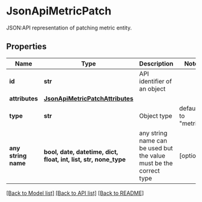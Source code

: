 # JsonApiMetricPatch

JSON:API representation of patching metric entity.

## Properties
Name | Type | Description | Notes
------------ | ------------- | ------------- | -------------
**id** | **str** | API identifier of an object | 
**attributes** | [**JsonApiMetricPatchAttributes**](JsonApiMetricPatchAttributes.md) |  | 
**type** | **str** | Object type | defaults to "metric"
**any string name** | **bool, date, datetime, dict, float, int, list, str, none_type** | any string name can be used but the value must be the correct type | [optional]

[[Back to Model list]](../README.md#documentation-for-models) [[Back to API list]](../README.md#documentation-for-api-endpoints) [[Back to README]](../README.md)


